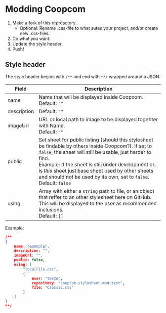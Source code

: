 # Modding Coopcom
1. Make a fork of this represetory.
	- Optional: Rename .css-file to what sutes your project, and/or create new .css-files.
2. Do what you want.
3. Update the style header.
4. Push!

## Style header
The style header begins with `/**` and end with `**/` wrapped around a JSON.

|Field|Description|
|-|-|
|name|Name that will be displayed inside Coopcom.<br>Default: `""`|
|description|Default: `""`|
|imageUrl|URL or local path to image to be displayed togehter with Name.<br>Default: `""`|
|public|Set sheet for public listing (should this stylesheet be findable by others inside Coopcom?). If set to `false`, the sheet will still be usable, just harder to find.<br>Example: If the sheet is still under development or, is _this_ sheet just base sheet used by other sheets and should not be used by its own, set to `false`.<br>Default: `false`|
|using|Array with either a `string` path to file, or an object that reffer to an other stylesheet here on GitHub. This will be displayed to the user as recommended inclusions.<br>Default: `[]`|

Example:
```JSON
/**
{
	name: "example",
	description: "",
	imageUrl: "",
	public: false,
	using: [
		"localFile.css",
		{
			user: "testo",
			repository: "coopcom-stylesheet-mod-test",
			file: "Classic.css"
		}
	]
}
**/
```